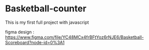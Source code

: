 # Basketball-counter

This is my first full project with javascript

figma design : https://www.figma.com/file/YC48MCx4frBFtYoz6rNJE6/Basketball-Scoreboard?node-id=0%3A1